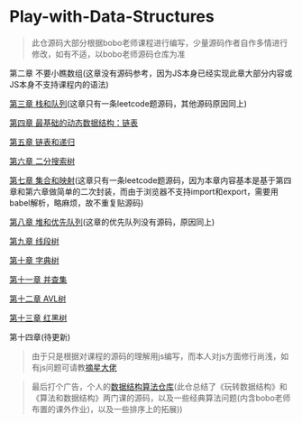 # Play-with-Data-Structures

> 此仓源码大部分根据bobo老师课程进行编写，少量源码作者自作多情进行修改，如有不适，以bobo老师源码仓库为准


第二章 不要小瞧数组(这章没有源码参考，因为JS本身已经实现此章大部分内容或JS本身不支持课程内的语法)

[第三章 栈和队列](https://github.com/biaodigit/Play-with-Data-Structures/tree/master/03-Stacks-and-Queues)(这章只有一条leetcode题源码，其他源码原因同上)

[第四章 最基础的动态数据结构：链表](https://github.com/biaodigit/Play-with-Data-Structures/tree/master/04-Linked-List)

[第五章 链表和递归](https://github.com/biaodigit/Play-with-Data-Structures/tree/master/05-Recursion)

[第六章 二分搜索树](https://github.com/biaodigit/Play-with-Data-Structures/tree/master/06-Binary-Search-Tree)

[第七章 集合和映射](https://github.com/biaodigit/Play-with-Data-Structures/tree/master/07-Set-and-Map)(这章只有一条leetcode题源码，因为本章内容基本是基于第四章和第六章做简单的二次封装，而由于浏览器不支持import和export，需要用babel解析，略麻烦，故不重复贴源码)

[第八章 堆和优先队列](https://github.com/biaodigit/Play-with-Data-Structures/tree/master/08-Heap-and-Priority-Queue)(这章的优先队列没有源码，原因同上)

[第九章 线段树](https://github.com/biaodigit/Play-with-Data-Structures/tree/master/09-Segment-Tree)

[第十章 字典树](https://github.com/biaodigit/Play-with-Data-Structures/tree/master/10-Trie)

[第十一章 并查集](https://github.com/biaodigit/Play-with-Data-Structures/tree/master/11-Union-Find)

[第十二章 AVL树](https://github.com/biaodigit/Play-with-Data-Structures/tree/master/12-AVL-Tree)

[第十三章 红黑树](https://github.com/biaodigit/Play-with-Data-Structures/tree/master/13-Red-Black-Tree)

第十四章(待更新)

> 由于只是根据对课程的源码的理解用js编写，而本人对js方面修行尚浅，如有js问题可请教[摘星大佬](https://github.com/kingAnyWHere)

> 最后打个广告，个人的[数据结构算法仓库](https://github.com/biaodigit/JavaScriptAlgorithms)(此仓总结了《玩转数据结构》和《算法和数据结构》两门课的源码，以及一些经典算法问题(内含bobo老师布置的课外作业)，以及一些排序上的拓展))

